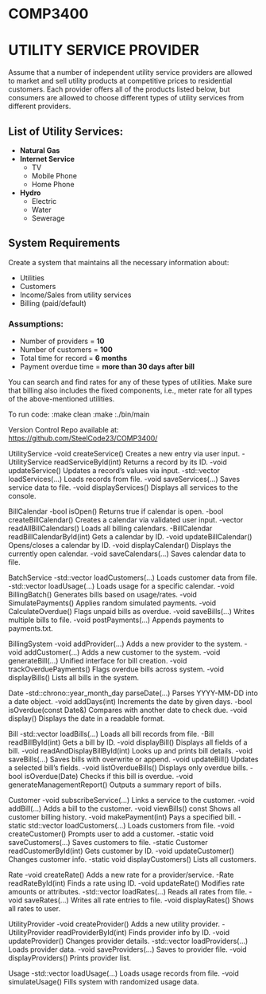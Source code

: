 # COMP3400

# UTILITY SERVICE PROVIDER

Assume that a number of independent utility service providers are allowed to market and sell utility products at competitive prices to residential customers. Each provider offers all of the products listed below, but consumers are allowed to choose different types of utility services from different providers.  

## List of Utility Services:
- **Natural Gas**  
- **Internet Service**  
  - TV  
  - Mobile Phone  
  - Home Phone  
- **Hydro**  
  - Electric  
  - Water  
  - Sewerage  

## System Requirements  
Create a system that maintains all the necessary information about:  
- Utilities  
- Customers  
- Income/Sales from utility services  
- Billing (paid/default)  

### Assumptions:  
- Number of providers = **10**  
- Number of customers = **100**  
- Total time for record = **6 months**  
- Payment overdue time = **more than 30 days after bill**  

You can search and find rates for any of these types of utilities. Make sure that billing also includes the fixed components, i.e., meter rate for all types of the above-mentioned utilities.

To run code:  :make clean
              :make
              :./bin/main

Version Control Repo available at:
https://github.com/SteelCode23/COMP3400/


UtilityService
-void createService()
  Creates a new entry via user input.
-UtilityService readServiceById(int)
  Returns a record by its ID.
-void updateService()
  Updates a record’s values via input.
-std::vector<UtilityService> loadServices(...)
  Loads records from file.
-void saveServices(...)
  Saves service data to file.
-void displayServices()
  Displays all services to the console.

BillCalendar
-bool isOpen()
  Returns true if calendar is open.
-bool createBillCalendar()
  Creates a calendar via validated user input.
-vector<BillCalendar> readAllBillCalendars()
  Loads all billing calendars.
-BillCalendar readBillCalendarById(int)
  Gets a calendar by ID.
-void updateBillCalendar()
  Opens/closes a calendar by ID.
-void displayCalendar()
  Displays the currently open calendar.
-void saveCalendars(...)
  Saves calendar data to file.

BatchService
-std::vector<Customer> loadCustomers(...)
  Loads customer data from file.
-std::vector<Usage> loadUsage(...)
  Loads usage for a specific calendar.
-void BillingBatch()
  Generates bills based on usage/rates.
-void SimulatePayments()
  Applies random simulated payments.
-void CalculateOverdue()
  Flags unpaid bills as overdue.
-void saveBills(...)
  Writes multiple bills to file.
-void postPayments(...)
  Appends payments to payments.txt.

BillingSystem
-void addProvider(...)
  Adds a new provider to the system.
-void addCustomer(...)
  Adds a new customer to the system.
-void generateBill(...)
  Unified interface for bill creation.
-void trackOverduePayments()
  Flags overdue bills across system.
-void displayBills()
  Lists all bills in the system.

Date
-std::chrono::year_month_day parseDate(...)
  Parses YYYY-MM-DD into a date object.
-void addDays(int)
  Increments the date by given days.
-bool isOverdue(const Date&)
  Compares with another date to check due.
-void display()
  Displays the date in a readable format.

Bill
-std::vector<Bill> loadBills(...)
  Loads all bill records from file.
-Bill readBillById(int)
  Gets a bill by ID.
-void displayBill()
  Displays all fields of a bill.
-void readAndDisplayBillById(int)
  Looks up and prints bill details.
-void saveBills(...)
  Saves bills with overwrite or append.
-void updateBill()
  Updates a selected bill’s fields.
-void listOverdueBills()
  Displays only overdue bills.
-bool isOverdue(Date)
  Checks if this bill is overdue.
-void generateManagementReport()
  Outputs a summary report of bills.

Customer
-void subscribeService(...)
  Links a service to the customer.
-void addBill(...)
  Adds a bill to the customer.
-void viewBills() const
  Shows all customer billing history.
-void makePayment(int)
  Pays a specified bill.
-static std::vector<Customer> loadCustomers(...)
  Loads customers from file.
-void createCustomer()
  Prompts user to add a customer.
-static void saveCustomers(...)
  Saves customers to file.
-static Customer readCustomerById(int)
  Gets customer by ID.
-void updateCustomer()
  Changes customer info.
-static void displayCustomers()
  Lists all customers.

Rate
-void createRate()
  Adds a new rate for a provider/service.
-Rate readRateById(int)
  Finds a rate using ID.
-void updateRate()
  Modifies rate amounts or attributes.
-std::vector<Rate> loadRates(...)
  Reads all rates from file.
-void saveRates(...)
  Writes all rate entries to file.
-void displayRates()
  Shows all rates to user.

UtilityProvider
-void createProvider()
  Adds a new utility provider.
-UtilityProvider readProviderById(int)
  Finds provider info by ID.
-void updateProvider()
  Changes provider details.
-std::vector<UtilityProvider> loadProviders(...)
  Loads provider data.
-void saveProviders(...)
  Saves to provider file.
-void displayProviders()
  Prints provider list.

Usage
-std::vector<Usage> loadUsage(...)
  Loads usage records from file.
-void simulateUsage()
  Fills system with randomized usage data.

  
